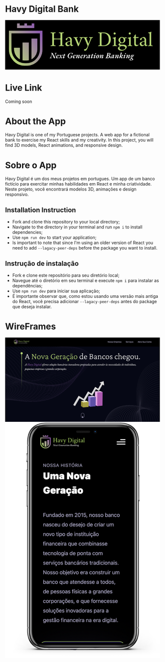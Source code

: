 # Havy Digital Bank
![ERD](/imgs/logodark.png)

# Live Link
Coming soon


# About the App
Havy Digital is one of my Portuguese projects. A web app for a fictional bank to exercise my React skills and my creativity. In this project, you will find 3D models, React animations, and responsive design.

# Sobre o App
Havy Digital é um dos meus projetos em portugues. Um app de um banco fictício para exercitar minhas habilidades em React e minha criatividade. Neste projeto, você encontrará modelos 3D, animações e design responsivo.

## Installation Instruction
* Fork and clone this repository to your local directory;
* Navigate to the directory in your terminal and run ` npm i ` to install dependencies;
* Use `npm run dev` to start your application;
* Is important to note that since I'm using an older version of React you need to add `--lagacy-peer-deps` before the package you want to install.

## Instrução de instalação
* Fork e clone este repositório para seu diretório local;
* Navegue até o diretório em seu terminal e execute ` npm i ` para instalar as dependências;
* Use `npm run dev` para iniciar sua aplicação;
* É importante observar que, como estou usando uma versão mais antiga do React, você precisa adicionar `--lagacy-peer-deps` antes do package que deseja instalar.

# WireFrames
![ERD](/imgs/desktop.png)
![ERD](/imgs/phonescreen.png)